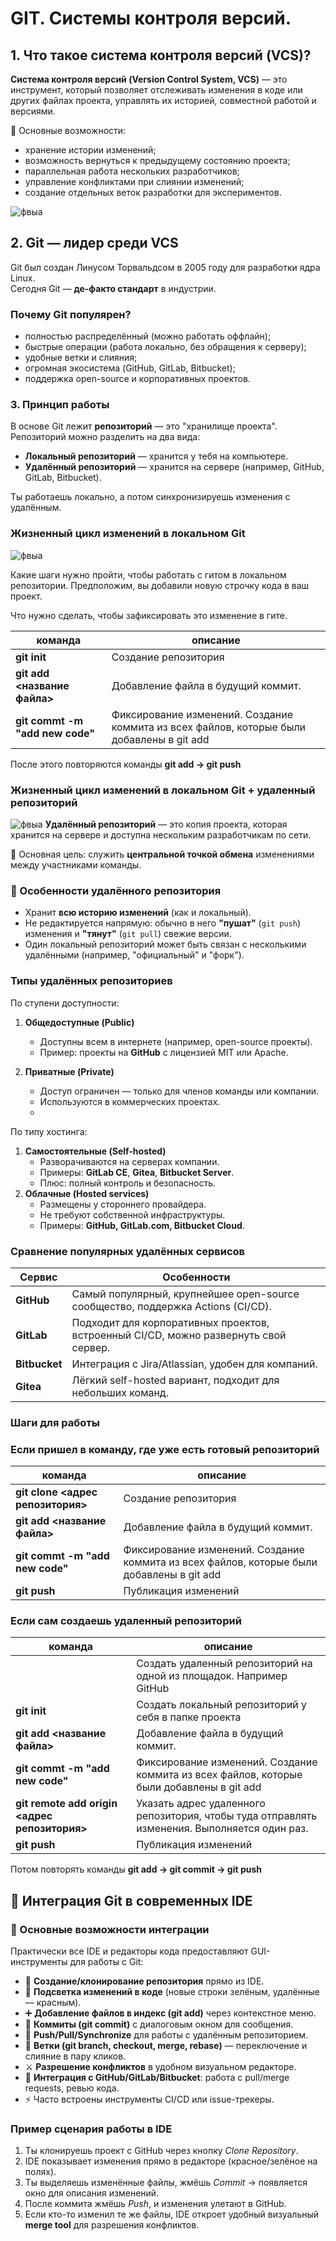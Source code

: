 # GIT. Системы контроля версий.

## 1. Что такое система контроля версий (VCS)?

**Система контроля версий (Version Control System, VCS)** — это инструмент, который позволяет отслеживать изменения в коде или других файлах проекта, управлять их историей, совместной работой и версиями.

🔑 Основные возможности:
- хранение истории изменений;
- возможность вернуться к предыдущему состоянию проекта;
- параллельная работа нескольких разработчиков;
- управление конфликтами при слиянии изменений;
- создание отдельных веток разработки для экспериментов.

![фвыа](http://images.na4u.ru/static/git1/1.webp)
## 2.  Git — лидер среди VCS

Git был создан Линусом Торвальдсом в 2005 году для разработки ядра Linux.  
Сегодня Git — **де-факто стандарт** в индустрии.

### Почему Git популярен?

- полностью распределённый (можно работать оффлайн);
- быстрые операции (работа локально, без обращения к серверу);
- удобные ветки и слияния;
- огромная экосистема (GitHub, GitLab, Bitbucket);
- поддержка open-source и корпоративных проектов.

### 3. Принцип работы

В основе Git лежит **репозиторий** — это "хранилище проекта". Репозиторий можно разделить на два вида:
- **Локальный репозиторий** — хранится у тебя на компьютере.
- **Удалённый репозиторий** — хранится на сервере (например, GitHub, GitLab, Bitbucket).

Ты работаешь локально, а потом синхронизируешь изменения с удалённым.

### Жизненный цикл изменений в локальном Git

![фвыа](http://images.na4u.ru/static/git1/2.png)

Какие шаги нужно пройти, чтобы работать с гитом в локальном репозитории.
Предположим, вы добавили новую строчку кода в ваш проект. 

Что нужно сделать, чтобы зафиксировать это изменение в гите. 

| команда                         | описание                                                                                  |
| ------------------------------- | ----------------------------------------------------------------------------------------- |
| **git init**                    | Создание репозитория                                                                      |
| **git add <название файла>**    | Добавление файла в будущий коммит.                                                        |
| **git commt -m "add new code"** | Фиксирование изменений. Создание коммита из всех файлов, которые были добавлены в git add |
После этого повторяются команды **git add -> git push**

### Жизненный цикл изменений в локальном Git + удаленный репозиторий

![фвыа](http://images.na4u.ru/static/git1/3.png)
**Удалённый репозиторий** — это копия проекта, которая хранится на сервере и доступна нескольким разработчикам по сети.

📌 Основная цель: служить **центральной точкой обмена** изменениями между участниками команды.

### 🔑 Особенности удалённого репозитория

- Хранит **всю историю изменений** (как и локальный).
- Не редактируется напрямую: обычно в него **"пушат"** (`git push`) изменения и **"тянут"** (`git pull`) свежие версии.
- Один локальный репозиторий может быть связан с несколькими удалёнными (например, "официальный" и "форк").
### Типы удалённых репозиториев

По ступени доступности: 
1. **Общедоступные (Public)**
    - Доступны всем в интернете (например, open-source проекты).
    - Пример: проекты на **GitHub** с лицензией MIT или Apache.
        
2. **Приватные (Private)**
    - Доступ ограничен — только для членов команды или компании.
    - Используются в коммерческих проектах.
    - 
По типу хостинга: 
1. **Самостоятельные (Self-hosted)**
    - Разворачиваются на серверах компании.
    - Примеры: **GitLab CE**, **Gitea**, **Bitbucket Server**.
    - Плюс: полный контроль и безопасность.
2. **Облачные (Hosted services)**
    - Размещены у стороннего провайдера.
    - Не требуют собственной инфраструктуры.
    - Примеры: **GitHub, GitLab.com, Bitbucket Cloud**.

### Сравнение популярных удалённых сервисов

| Сервис        | Особенности                                                                          |
| ------------- | ------------------------------------------------------------------------------------ |
| **GitHub**    | Самый популярный, крупнейшее open-source сообщество, поддержка Actions (CI/CD).      |
| **GitLab**    | Подходит для корпоративных проектов, встроенный CI/CD, можно развернуть свой сервер. |
| **Bitbucket** | Интеграция с Jira/Atlassian, удобен для компаний.                                    |
| **Gitea**     | Лёгкий self-hosted вариант, подходит для небольших команд.                           |

### Шаги для работы

### Если пришел в команду, где уже есть готовый репозиторий

| команда                           | описание                                                                                  |
| --------------------------------- | ----------------------------------------------------------------------------------------- |
| **git clone <адрес репозитория>** | Создание репозитория                                                                      |
| **git add <название файла>**      | Добавление файла в будущий коммит.                                                        |
| **git commt -m "add new code"**   | Фиксирование изменений. Создание коммита из всех файлов, которые были добавлены в git add |
| **git push**                      | Публикация изменений                                                                      |
### Если сам создаешь удаленный репозиторий

| команда                                       | описание                                                                                      |
| --------------------------------------------- | --------------------------------------------------------------------------------------------- |
|                                               | Создать удаленный репозиторий на одной из площадок. Например GitHub                           |
| **git init**                                  | Создать локальный репозиторий у себя в папке проекта                                          |
| **git add <название файла>**                  | Добавление файла в будущий коммит.                                                            |
| **git commt -m "add new code"**               | Фиксирование изменений. Создание коммита из всех файлов, которые были добавлены в git add     |
| **git remote add origin <адрес репозитория>** | Указать адрес удаленного репозитория, чтобы туда отправлять изменения. Выполняется один раз.  |
| **git push**                                  | Публикация изменений                                                                          |

Потом повторять команды **git add -> git commit -> git push**


## 🧩 Интеграция Git в современных IDE

### 🔑 Основные возможности интеграции

Практически все IDE и редакторы кода предоставляют GUI-инструменты для работы с Git:
- 📂 **Создание/клонирование репозитория** прямо из IDE.
- 📝 **Подсветка изменений в коде** (новые строки зелёным, удалённые — красным).
- ➕ **Добавление файлов в индекс (git add)** через контекстное меню.
- 📸 **Коммиты (git commit)** с диалоговым окном для сообщения.
- 🔄 **Push/Pull/Synchronize** для работы с удалённым репозиторием.
- 🌿 **Ветки (git branch, checkout, merge, rebase)** — переключение и слияние в пару кликов.
- ⚔️ **Разрешение конфликтов** в удобном визуальном редакторе.
- 👥 **Интеграция с GitHub/GitLab/Bitbucket**: работа с pull/merge requests, ревью кода.
- ⚡ Часто встроены инструменты CI/CD или issue-трекеры.


### Пример сценария работы в IDE

1. Ты клонируешь проект с GitHub через кнопку _Clone Repository_.
2. IDE показывает изменения прямо в редакторе (красное/зелёное на полях).
3. Ты выделяешь изменённые файлы, жмёшь _Commit_ → появляется окно для описания изменений.
4. После коммита жмёшь _Push_, и изменения улетают в GitHub.
5. Если кто-то изменил те же файлы, IDE откроет удобный визуальный **merge tool** для разрешения конфликтов.


